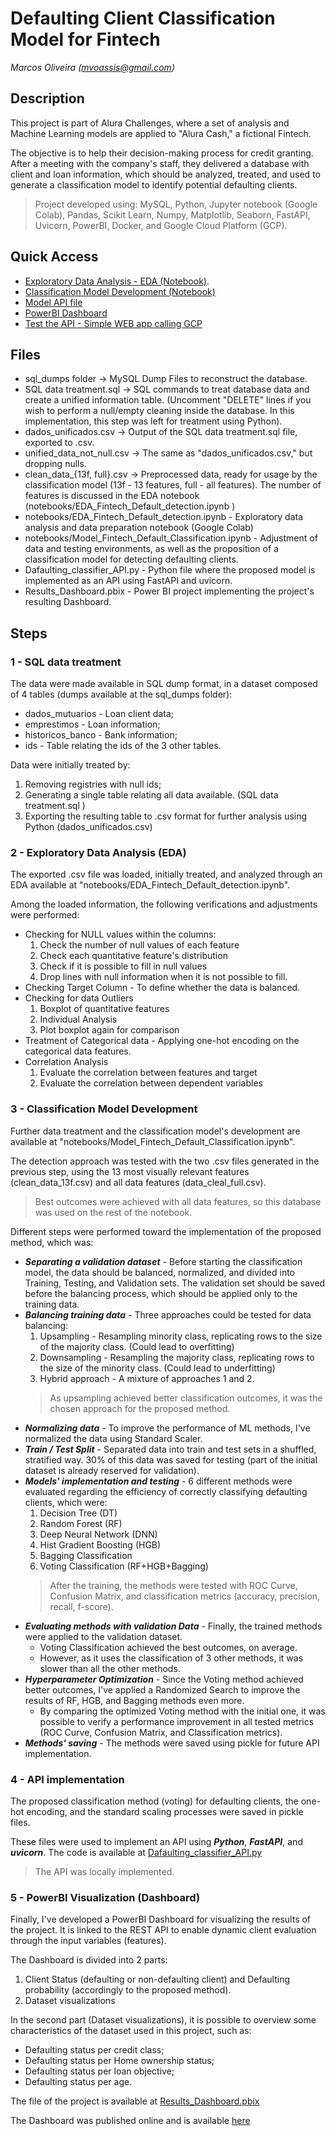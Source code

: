 # Defaulting Client Classification Model for Fintech
*Marcos Oliveira (mvoassis@gmail.com)*

## Description

This project is part of Alura Challenges, where a set of analysis and Machine Learning models are applied to "Alura Cash," a fictional Fintech. 

The objective is to help their decision-making process for credit granting. After a meeting with the company's staff, they delivered a database with client and loan information, which should be analyzed, treated, and used to generate a classification model to identify potential defaulting clients. 

> Project developed using: MySQL, Python, Jupyter notebook (Google Colab), Pandas, Scikit Learn, Numpy, Matplotlib, Seaborn, FastAPI, Uvicorn, PowerBI, Docker, and Google Cloud Platform (GCP). 

## Quick Access

* [Exploratory Data Analysis - EDA (Notebook)](https://github.com/mvoassis/default_forecasting_fintech/blob/main/notebooks/EDA_Fintech_Default_detection.ipynb).
* [Classification Model Development (Notebook)](https://github.com/mvoassis/default_forecasting_fintech/blob/main/notebooks/Model_Fintech_Default_Classification.ipynb)
* [Model API file](https://github.com/mvoassis/default_forecasting_fintech/blob/main/Dafaulting_classifier_API.py)
* [PowerBI Dashboard](https://app.powerbi.com/view?r=eyJrIjoiOWNkOWM2ZjctYTMxYS00MWUxLThlMjQtNmZkZjNlNWI3MWQ4IiwidCI6ImMzN2IzN2EzLWU5ZTItNDJmOS1iYzY3LTRiOWI3MzhlMWRmMCJ9)
* [Test the API - Simple WEB app calling GCP](https://people.ufpr.br/~marcos.assis/def_client_api.html)

## Files

* sql_dumps folder -> MySQL Dump Files to reconstruct the database.
* SQL data treatment.sql -> SQL commands to treat database data and create a unified information table. (Uncomment "DELETE" lines if you wish to perform a null/empty cleaning inside the database. In this implementation, this step was left for treatment using Python).
* dados_unificados.csv -> Output of the SQL data treatment.sql file, exported to .csv. 
* unified_data_not_null.csv -> The same as "dados_unificados.csv," but dropping nulls. 
* clean_data_{13f, full}.csv -> Preprocessed data, ready for usage by the classification model (13f - 13 features, full - all features). The number of features is discussed in the EDA notebook (notebooks/EDA_Fintech_Default_detection.ipynb ) 
* notebooks/EDA_Fintech_Default_detection.ipynb - Exploratory data analysis and data preparation notebook (Google Colab)
* notebooks/Model_Fintech_Default_Classification.ipynb - Adjustment of data and testing environments, as well as the proposition of a classification model for detecting defaulting clients.
* Dafaulting_classifier_API.py - Python file where the proposed model is implemented as an API using FastAPI and uvicorn.
* Results_Dashboard.pbix - Power BI project implementing the project's resulting Dashboard.

## Steps

### 1 - SQL data treatment

The data were made available in SQL dump format, in a dataset composed of 4 tables (dumps available at the sql_dumps folder):

* dados_mutuarios - Loan client data;
* emprestimos - Loan information;
* historicos_banco - Bank information;
* ids - Table relating the ids of the 3 other tables. 

Data were initially treated by:

1. Removing registries with null ids;
2. Generating a single table relating all data available. (SQL data treatment.sql )
3. Exporting the resulting table to .csv format for further analysis using Python (dados_unificados.csv)


### 2 - Exploratory Data Analysis (EDA)

The exported .csv file was loaded, initially treated, and analyzed through an EDA available at "notebooks/EDA_Fintech_Default_detection.ipynb".

Among the loaded information, the following verifications and adjustments were performed: 

* Checking for NULL values within the columns: 
  1. Check the number of null values of each feature
  2. Check each quantitative feature's distribution
  3. Check if it is possible to fill in null values
  4. Drop lines with null information when it is not possible to fill.
* Checking Target Column - To define whether the data is balanced. 
* Checking for data Outliers
  1. Boxplot of quantitative features
  2. Individual Analysis
  3. Plot boxplot again for comparison
* Treatment of Categorical data - Applying one-hot encoding on the categorical data features.
* Correlation Analysis
  1. Evaluate the correlation between features and target
  2. Evaluate the correlation between dependent variables

### 3 - Classification Model Development

Further data treatment and the classification model's development are available at "notebooks/Model_Fintech_Default_Classification.ipynb".

The detection approach was tested with the two .csv files generated in the previous step, using the 13 most visually relevant features (clean_data_13f.csv) and all data features (data_cleal_full.csv). 

> Best outcomes were achieved with all data features, so this database was used on the rest of the notebook. 

Different steps were performed toward the implementation of the proposed method, which was:

* ***Separating a validation dataset*** - Before starting the classification model, the data should be balanced, normalized, and divided into Training, Testing, and Validation sets. The validation set should be saved before the balancing process, which should be applied only to the training data.
* ***Balancing training data*** - Three approaches could be tested for data balancing:
  1. Upsampling - Resampling minority class, replicating rows to the size of the majority class. (Could lead to overfitting)
  2. Downsampling - Resampling the majority class, replicating rows to the size of the minority class. (Could lead to underfitting)
  3. Hybrid approach - A mixture of approaches 1 and 2.
  > As upsampling achieved better classification outcomes, it was the chosen approach for the proposed method. 
* ***Normalizing data*** - To improve the performance of ML methods, I've normalized the data using Standard Scaler.
* ***Train / Test Split*** - Separated data into train and test sets in a shuffled, stratified way. 30% of this data was saved for testing (part of the initial dataset is already reserved for validation).
* ***Models' implementation and testing*** - 6 different methods were evaluated regarding the efficiency of correctly classifying defaulting clients, which were:
  1. Decision Tree (DT)
  2. Random Forest (RF)
  3. Deep Neural Network (DNN)
  4. Hist Gradient Boosting (HGB)
  5. Bagging Classification
  6. Voting Classification (RF+HGB+Bagging)
  > After the training, the methods were tested with ROC Curve, Confusion Matrix, and classification metrics (accuracy, precision, recall, f-score).
* ***Evaluating methods with validation Data*** - Finally, the trained methods were applied to the validation dataset.
  * Voting Classification achieved the best outcomes, on average. 
  * However, as it uses the classification of 3 other methods, it was slower than all the other methods.
* ***Hyperparameter Optimization*** - Since the Voting method achieved better outcomes, I've applied a Randomized Search to improve the results of RF, HGB, and Bagging methods even more.
  * By comparing the optimized Voting method with the initial one, it was possible to verify a performance improvement in all tested metrics (ROC Curve, Confusion Matrix, and Classification metrics).
* ***Methods' saving*** - The methods were saved using pickle for future API implementation. 

### 4 - API implementation

The proposed classification method (voting) for defaulting clients, the one-hot encoding, and the standard scaling processes were saved in pickle files.

These files were used to implement an API using ***Python***, ***FastAPI***, and ***uvicorn***. The code is available at [Dafaulting_classifier_API.py](https://github.com/mvoassis/default_forecasting_fintech/blob/main/Dafaulting_classifier_API.py)

> The API was locally implemented. 


### 5 - PowerBI Visualization (Dashboard)

Finally, I've developed a PowerBI Dashboard for visualizing the results of the project. It is linked to the REST API to enable dynamic client evaluation through the input variables (features). 

The Dashboard is divided into 2 parts:
  1. Client Status (defaulting or non-defaulting client) and Defaulting probability (accordingly to the proposed method).
  2. Dataset visualizations

In the second part (Dataset visualizations), it is possible to overview some characteristics of the dataset used in this project, such as:
  * Defaulting status per credit class;
  * Defaulting status per Home ownership status;
  * Defaulting status per loan objective;
  * Defaulting status per age.

The file of the project is available at [Results_Dashboard.pbix](https://github.com/mvoassis/default_forecasting_fintech/blob/main/Results_Dashboard.pbix)

The Dashboard was published online and is available [here](https://app.powerbi.com/view?r=eyJrIjoiOWNkOWM2ZjctYTMxYS00MWUxLThlMjQtNmZkZjNlNWI3MWQ4IiwidCI6ImMzN2IzN2EzLWU5ZTItNDJmOS1iYzY3LTRiOWI3MzhlMWRmMCJ9)
<!-- > It is not possible to change the input data since the classification model API was locally implemented. However, it is possible to interact with the remaining dashboard information. -->
